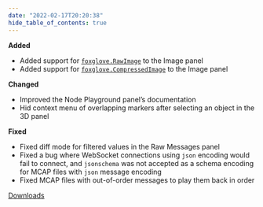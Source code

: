 ```yaml
---
date: "2022-02-17T20:20:38"
hide_table_of_contents: true
---
```


**Added**

- Added support for [`foxglove.RawImage`](https://foxglove.dev/docs/studio/messages/raw-image) to the Image panel
- Added support for [`foxglove.CompressedImage`](https://foxglove.dev/docs/studio/messages/compressed-image) to the Image panel

**Changed**

- Improved the Node Playground panel’s documentation
- Hid context menu of overlapping markers after selecting an object in the 3D panel

**Fixed**

- Fixed diff mode for filtered values in the Raw Messages panel
- Fixed a bug where WebSocket connections using `json` encoding would fail to connect, and `jsonschema` was not accepted as a schema encoding for MCAP files with `json` message encoding
- Fixed MCAP files with out-of-order messages to play them back in order

[Downloads](https://github.com/foxglove/studio/releases/tag/v1.1.0)
